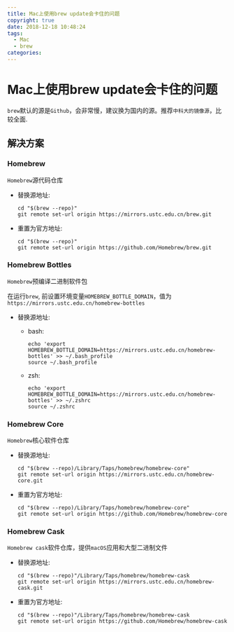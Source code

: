```yaml
---
title: Mac上使用brew update会卡住的问题
copyright: true
date: 2018-12-18 10:48:24
tags:
  - Mac
  - brew
categories:
---
```


# Mac上使用brew update会卡住的问题
`brew`默认的源是`Github`，会非常慢，建议换为国内的源。推荐`中科大的镜像源`，比较全面.

## 解决方案

### Homebrew
`Homebrew`源代码仓库

 - 替换源地址:
    ```
    cd "$(brew --repo)"
    git remote set-url origin https://mirrors.ustc.edu.cn/brew.git
    ```

 - 重置为官方地址:
    ```
    cd "$(brew --repo)"
    git remote set-url origin https://github.com/Homebrew/brew.git
    ```

### Homebrew Bottles
`Homebrew`预编译二进制软件包

在运行`brew`, 前设置环境变量`HOMEBREW_BOTTLE_DOMAIN`，值为`https://mirrors.ustc.edu.cn/homebrew-bottles`

 - 替换源地址:
    - bash:
        ```
        echo 'export HOMEBREW_BOTTLE_DOMAIN=https://mirrors.ustc.edu.cn/homebrew-bottles' >> ~/.bash_profile
        source ~/.bash_profile
        ```

    - zsh:
        ```
        echo 'export HOMEBREW_BOTTLE_DOMAIN=https://mirrors.ustc.edu.cn/homebrew-bottles' >> ~/.zshrc
        source ~/.zshrc
        ```

### Homebrew Core
`Homebrew`核心软件仓库

 - 替换源地址:
    ```
    cd "$(brew --repo)/Library/Taps/homebrew/homebrew-core"
    git remote set-url origin https://mirrors.ustc.edu.cn/homebrew-core.git
    ```

 - 重置为官方地址:
    ```
    cd "$(brew --repo)/Library/Taps/homebrew/homebrew-core"
    git remote set-url origin https://github.com/Homebrew/homebrew-core
    ```

### Homebrew Cask
`Homebrew cask`软件仓库，提供`macOS`应用和大型二进制文件

 - 替换源地址:
    ```
    cd "$(brew --repo)"/Library/Taps/homebrew/homebrew-cask
    git remote set-url origin https://mirrors.ustc.edu.cn/homebrew-cask.git
    ```

 - 重置为官方地址:
    ```
    cd "$(brew --repo)"/Library/Taps/homebrew/homebrew-cask
    git remote set-url origin https://github.com/Homebrew/homebrew-cask
    ```
